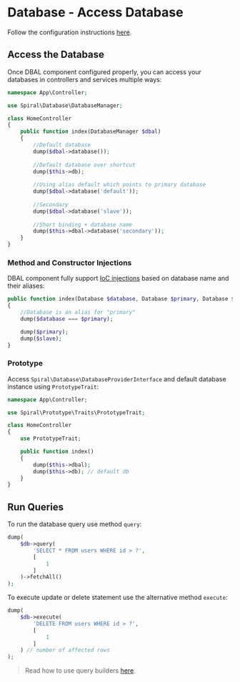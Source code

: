 # Database - Access Database
Follow the configuration instructions [here](/database/overview.md).

## Access the Database
Once DBAL component configured properly, you can access your databases in controllers and services multiple ways:

```php
namespace App\Controller;

use Spiral\Database\DatabaseManager;

class HomeController 
{
    public function index(DatabaseManager $dbal)
    {
        //Default database
        dump($dbal->database());
        
        //Default database over shortcut
        dump($this->db);
    
        //Using alias default which points to primary database
        dump($dbal->database('default'));
    
        //Secondary
        dump($dbal->database('slave'));
    
        //Short binding + database name
        dump($this->dbal->database('secondary'));
    }
}
```

### Method and Constructor Injections
DBAL component fully support [IoC injections](/framework/container.md) based on database name and their aliases:

```php
public function index(Database $database, Database $primary, Database $slave)
{
    //Database is an alias for "primary"
    dump($database === $primary);

    dump($primary);
    dump($slave);
}
```

### Prototype
Access `Spiral\Database\DatabaseProviderInterface` and default database instance using `PrototypeTrait`:

```php
namespace App\Controller;

use Spiral\Prototype\Traits\PrototypeTrait;

class HomeController
{
    use PrototypeTrait;

    public function index()
    {
        dump($this->dbal);
        dump($this->db); // default db
    }
}
```

## Run Queries
To run the database query use method `query`:

```php
dump(
    $db->query(
        'SELECT * FROM users WHERE id > ?',
        [
            1
        ]
    )->fetchAll()
);
```

To execute update or delete statement use the alternative method `execute`:

```php
dump(
    $db->execute(
        'DELETE FROM users WHERE id > ?',
        [
            1
        ]
    ) // number of affected rows 
);
```

> Read how to use query builders [here](/database/query-builders.md).
